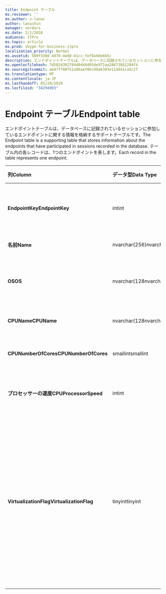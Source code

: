 ```yaml
---
title: Endpoint テーブル
ms.reviewer: ''
ms.author: v-lanac
author: lanachin
manager: serdars
ms.date: 2/1/2018
audience: ITPro
ms.topic: article
ms.prod: skype-for-business-itpro
localization_priority: Normal
ms.assetid: 500f330d-4d7d-4e88-b1cc-fef9a9de6b5c
description: エンドポイントテーブルは、データベースに記録されているセッションに参加しているエンドポイントに関する情報を格納するサポートテーブルです。 テーブル内の各レコードは、1つのエンドポイントを表します。
ms.openlocfilehash: 7d582d382784d04d4495de972aa20673862284f4
ms.sourcegitcommit: ab47ff88f51a96aaf8bc99a6303e114d41ca5c2f
ms.translationtype: MT
ms.contentlocale: ja-JP
ms.lasthandoff: 05/20/2019
ms.locfileid: "34294993"
---
```

# <a name="endpoint-table"></a><span data-ttu-id="1d040-104">Endpoint テーブル</span><span class="sxs-lookup"><span data-stu-id="1d040-104">Endpoint table</span></span>
 
<span data-ttu-id="1d040-105">エンドポイントテーブルは、データベースに記録されているセッションに参加しているエンドポイントに関する情報を格納するサポートテーブルです。</span><span class="sxs-lookup"><span data-stu-id="1d040-105">The Endpoint table is a supporting table that stores information about the endpoints that have participated in sessions recorded in the database.</span></span> <span data-ttu-id="1d040-106">テーブル内の各レコードは、1つのエンドポイントを表します。</span><span class="sxs-lookup"><span data-stu-id="1d040-106">Each record in the table represents one endpoint.</span></span>
  
|<span data-ttu-id="1d040-107">**列**</span><span class="sxs-lookup"><span data-stu-id="1d040-107">**Column**</span></span>|<span data-ttu-id="1d040-108">**データ型**</span><span class="sxs-lookup"><span data-stu-id="1d040-108">**Data Type**</span></span>|<span data-ttu-id="1d040-109">**キー/インデックス**</span><span class="sxs-lookup"><span data-stu-id="1d040-109">**Key/Index**</span></span>|<span data-ttu-id="1d040-110">**詳細**</span><span class="sxs-lookup"><span data-stu-id="1d040-110">**Details**</span></span>|
|:-----|:-----|:-----|:-----|
|<span data-ttu-id="1d040-111">**EndpointKey**</span><span class="sxs-lookup"><span data-stu-id="1d040-111">**EndpointKey**</span></span> <br/> |<span data-ttu-id="1d040-112">int</span><span class="sxs-lookup"><span data-stu-id="1d040-112">int</span></span>  <br/> |<span data-ttu-id="1d040-113">Primary</span><span class="sxs-lookup"><span data-stu-id="1d040-113">Primary</span></span>  <br/> |<span data-ttu-id="1d040-114">このエンドポイントを識別する一意の番号です。</span><span class="sxs-lookup"><span data-stu-id="1d040-114">Unique number identifying this endpoint.</span></span>  <br/> |
|<span data-ttu-id="1d040-115">**名前**</span><span class="sxs-lookup"><span data-stu-id="1d040-115">**Name**</span></span> <br/> |<span data-ttu-id="1d040-116">nvarchar(256)</span><span class="sxs-lookup"><span data-stu-id="1d040-116">nvarchar(256)</span></span>  <br/> |<span data-ttu-id="1d040-117">一意</span><span class="sxs-lookup"><span data-stu-id="1d040-117">Unique</span></span>  <br/> |<span data-ttu-id="1d040-118">エンドポイント名。</span><span class="sxs-lookup"><span data-stu-id="1d040-118">Endpoint name.</span></span>  <br/> |
|<span data-ttu-id="1d040-119">**OS**</span><span class="sxs-lookup"><span data-stu-id="1d040-119">**OS**</span></span> <br/> |<span data-ttu-id="1d040-120">nvarchar(128</span><span class="sxs-lookup"><span data-stu-id="1d040-120">nvarchar(128)</span></span>  <br/> | <br/> |<span data-ttu-id="1d040-121">エンドポイントのオペレーティングシステム (OS)。</span><span class="sxs-lookup"><span data-stu-id="1d040-121">Operating system (OS) of the endpoint.</span></span>  <br/> |
|<span data-ttu-id="1d040-122">**CPUName**</span><span class="sxs-lookup"><span data-stu-id="1d040-122">**CPUName**</span></span> <br/> |<span data-ttu-id="1d040-123">nvarchar(128</span><span class="sxs-lookup"><span data-stu-id="1d040-123">nvarchar(128)</span></span>  <br/> ||<span data-ttu-id="1d040-124">エンドポイントの CPU 名。</span><span class="sxs-lookup"><span data-stu-id="1d040-124">CPU name of the endpoint.</span></span>  <br/> |
|<span data-ttu-id="1d040-125">**CPUNumberOfCores**</span><span class="sxs-lookup"><span data-stu-id="1d040-125">**CPUNumberOfCores**</span></span> <br/> |<span data-ttu-id="1d040-126">smallint</span><span class="sxs-lookup"><span data-stu-id="1d040-126">smallint</span></span>  <br/> ||<span data-ttu-id="1d040-127">エンドポイントの CPU コアの数。</span><span class="sxs-lookup"><span data-stu-id="1d040-127">Number of CPU cores of the endpoint.</span></span>  <br/> |
|<span data-ttu-id="1d040-128">**プロセッサーの速度**</span><span class="sxs-lookup"><span data-stu-id="1d040-128">**CPUProcessorSpeed**</span></span> <br/> |<span data-ttu-id="1d040-129">int</span><span class="sxs-lookup"><span data-stu-id="1d040-129">int</span></span>  <br/> ||<span data-ttu-id="1d040-130">エンドポイントの CPU プロセッサの速度。</span><span class="sxs-lookup"><span data-stu-id="1d040-130">CPU processor speed of the endpoint.</span></span>  <br/> |
|<span data-ttu-id="1d040-131">**VirtualizationFlag**</span><span class="sxs-lookup"><span data-stu-id="1d040-131">**VirtualizationFlag**</span></span> <br/> |<span data-ttu-id="1d040-132">tinyint</span><span class="sxs-lookup"><span data-stu-id="1d040-132">tinyint</span></span>  <br/> || <span data-ttu-id="1d040-133">システムが仮想環境で実行されているかどうかを示すビットフラグ。</span><span class="sxs-lookup"><span data-stu-id="1d040-133">Bit flag that indicates if the system is running in a virtualized environment:</span></span> <br/>  <span data-ttu-id="1d040-134">0x0000-なし</span><span class="sxs-lookup"><span data-stu-id="1d040-134">0x0000 - None</span></span> <br/>  <span data-ttu-id="1d040-135">0x0001-HyperV</span><span class="sxs-lookup"><span data-stu-id="1d040-135">0x0001 - HyperV</span></span> <br/>  <span data-ttu-id="1d040-136">0x0002-ヴイエムウェア</span><span class="sxs-lookup"><span data-stu-id="1d040-136">0x0002 - VMWare</span></span> <br/>  <span data-ttu-id="1d040-137">0x0004-仮想 PC</span><span class="sxs-lookup"><span data-stu-id="1d040-137">0x0004 - Virtual PC</span></span> <br/>  <span data-ttu-id="1d040-138">0x0008-Xen PC</span><span class="sxs-lookup"><span data-stu-id="1d040-138">0x0008 - Xen PC</span></span> <br/> |
   

